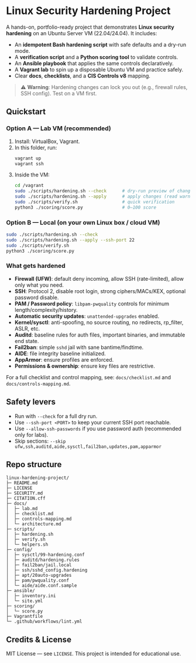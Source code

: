 # Linux Security Hardening Project

A hands-on, portfolio-ready project that demonstrates **Linux security hardening** on an Ubuntu Server VM (22.04/24.04).
It includes:
- An **idempotent Bash hardening script** with safe defaults and a dry-run mode.
- A **verification script** and a **Python scoring tool** to validate controls.
- An **Ansible playbook** that applies the same controls declaratively.
- A **Vagrant lab** to spin up a disposable Ubuntu VM and practice safely.
- Clear **docs**, **checklists**, and a **CIS Controls v8** mapping.

> ⚠️ **Warning**: Hardening changes can lock you out (e.g., firewall rules, SSH config). Test on a VM first.

## Quickstart

### Option A — Lab VM (recommended)
1. Install: VirtualBox, Vagrant.
2. In this folder, run:
   ```bash
   vagrant up
   vagrant ssh
   ```
3. Inside the VM:
   ```bash
   cd /vagrant
   sudo ./scripts/hardening.sh --check      # dry-run preview of changes
   sudo ./scripts/hardening.sh --apply      # apply changes (read warnings below)
   sudo ./scripts/verify.sh                 # quick verification
   python3 ./scoring/score.py               # 0–100 score
   ```

### Option B — Local (on your own Linux box / cloud VM)
```bash
sudo ./scripts/hardening.sh --check
sudo ./scripts/hardening.sh --apply --ssh-port 22
sudo ./scripts/verify.sh
python3 ./scoring/score.py
```

### What gets hardened
- **Firewall (UFW)**: default deny incoming, allow SSH (rate-limited), allow only what you need.
- **SSH**: Protocol 2, disable root login, strong ciphers/MACs/KEX, optional password disable.
- **PAM / Password policy**: `libpam-pwquality` controls for minimum length/complexity/history.
- **Automatic security updates**: `unattended-upgrades` enabled.
- **Kernel/sysctl**: anti-spoofing, no source routing, no redirects, rp_filter, ASLR, etc.
- **Auditd**: baseline rules for auth files, important binaries, and immutable end state.
- **Fail2ban**: simple `sshd` jail with sane bantime/findtime.
- **AIDE**: file integrity baseline initialized.
- **AppArmor**: ensure profiles are enforced.
- **Permissions & ownership**: ensure key files are restrictive.

For a full checklist and control mapping, see: `docs/checklist.md` and `docs/controls-mapping.md`.

## Safety levers
- Run with `--check` for a full dry run.
- Use `--ssh-port <PORT>` to keep your current SSH port reachable.
- Use `--allow-ssh-passwords` if you use password auth (recommended only for labs).
- Skip sections: `--skip ufw,ssh,auditd,aide,sysctl,fail2ban,updates,pam,apparmor`

## Repo structure
```
linux-hardening-project/
├─ README.md
├─ LICENSE
├─ SECURITY.md
├─ CITATION.cff
├─ docs/
│  ├─ lab.md
│  ├─ checklist.md
│  ├─ controls-mapping.md
│  └─ architecture.md
├─ scripts/
│  ├─ hardening.sh
│  ├─ verify.sh
│  └─ helpers.sh
├─ config/
│  ├─ sysctl/99-hardening.conf
│  ├─ auditd/hardening.rules
│  ├─ fail2ban/jail.local
│  ├─ ssh/sshd_config.hardening
│  ├─ apt/20auto-upgrades
│  ├─ pam/pwquality.conf
│  └─ aide/aide.conf.sample
├─ ansible/
│  ├─ inventory.ini
│  └─ site.yml
├─ scoring/
│  └─ score.py
├─ Vagrantfile
└─ .github/workflows/lint.yml
```

## Credits & License
MIT License — see `LICENSE`. This project is intended for educational use.
